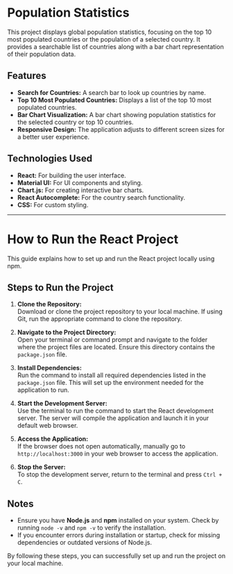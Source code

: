 # Population Statistics

This project displays global population statistics, focusing on the top 10 most populated countries or the population of a selected country. It provides a searchable list of countries along with a bar chart representation of their population data.

## Features

- **Search for Countries:** A search bar to look up countries by name.
- **Top 10 Most Populated Countries:** Displays a list of the top 10 most populated countries.
- **Bar Chart Visualization:** A bar chart showing population statistics for the selected country or top 10 countries.
- **Responsive Design:** The application adjusts to different screen sizes for a better user experience.

## Technologies Used

- **React:** For building the user interface.
- **Material UI:** For UI components and styling.
- **Chart.js:** For creating interactive bar charts.
- **React Autocomplete:** For the country search functionality.
- **CSS:** For custom styling.

---

# How to Run the React Project

This guide explains how to set up and run the React project locally using npm.

## Steps to Run the Project

1. **Clone the Repository:**  
   Download or clone the project repository to your local machine. If using Git, run the appropriate command to clone the repository.

2. **Navigate to the Project Directory:**  
   Open your terminal or command prompt and navigate to the folder where the project files are located. Ensure this directory contains the `package.json` file.

3. **Install Dependencies:**  
   Run the command to install all required dependencies listed in the `package.json` file. This will set up the environment needed for the application to run.

4. **Start the Development Server:**  
   Use the terminal to run the command to start the React development server. The server will compile the application and launch it in your default web browser.

5. **Access the Application:**  
   If the browser does not open automatically, manually go to `http://localhost:3000` in your web browser to access the application.

6. **Stop the Server:**  
   To stop the development server, return to the terminal and press `Ctrl + C`.

## Notes

- Ensure you have **Node.js** and **npm** installed on your system. Check by running `node -v` and `npm -v` to verify the installation.
- If you encounter errors during installation or startup, check for missing dependencies or outdated versions of Node.js.

By following these steps, you can successfully set up and run the project on your local machine.



